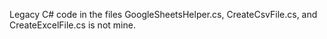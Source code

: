 Legacy C# code in the files GoogleSheetsHelper.cs, CreateCsvFile.cs, and CreateExcelFile.cs is not mine.
